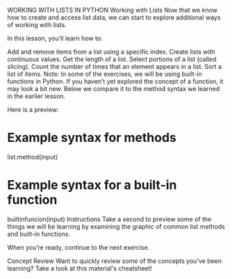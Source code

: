 WORKING WITH LISTS IN PYTHON
Working with Lists
Now that we know how to create and access list data, we can start to explore additional ways of working with lists.

In this lesson, you’ll learn how to:

Add and remove items from a list using a specific index.
Create lists with continuous values.
Get the length of a list.
Select portions of a list (called slicing).
Count the number of times that an element appears in a list.
Sort a list of items.
Note: In some of the exercises, we will be using built-in functions in Python. If you haven’t yet explored the concept of a function, it may look a bit new. Below we compare it to the method syntax we learned in the earlier lesson.

Here is a preview:

# Example syntax for methods
list.method(input)

# Example syntax for a built-in function
builtinfuncion(input)
Instructions
Take a second to preview some of the things we will be learning by examining the graphic of common list methods and built-in functions.

When you’re ready, continue to the next exercise.

Concept Review
Want to quickly review some of the concepts you’ve been learning? Take a look at this material's cheatsheet!
